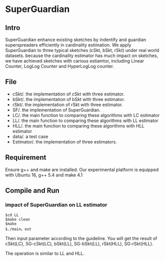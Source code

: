 # SuperGuardian
## Intro
SuperGuardian enhance existing sketches by indentify and guardian superspreaders efficiently in cardinality estimation.
We apply SuperGuardian to three typical sketches (cSkt, bSkt, rSkt) under real world datasets.
because the cardinality estimator has much impact on sketches, we have achieved sketches with carious estiamtor, including Linear Counter, LogLog Counter and HyperLogLog counter. 
## File
- cSkt/. the implementation of cSkt with three estimator.
- bSkt/. the implementation of bSkt with three estimator.
- rSkt/. the implementation of rSkt with three estimator.
- SF/. the implementation of SuperGuardian.
- LC/. the main function to comparing these algorithms with LC estimator
- LL/. the main function to comparing these algorithms with LL estimator
- HLL/. the main function to comparing these algorithms with HLL estimator
- data/. a test case
- Estimator/. the implementation of three estimators.

## Requirement
Ensure g++ and make are installed. Our experimental platform is equipped with Ubuntu 16, g++ 5.4 and make 4.1

## Compile and Run

### impact of SuperGuardian on LL estimator
```
$cd LL
$make clean
$make
$./main。out
```
Then input parameter according to the guideline. You will get the result of cSkt(LC), SG-cSkt(LC), bSkt(LL), SG-bSkt(LL), rSkt(HLL), SG-rSkt(HLL). 

The operation is similar to LL and HLL.



